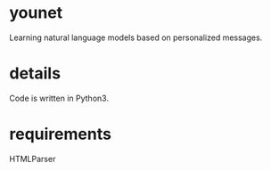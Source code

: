 # younet
Learning natural language models based on personalized messages.

# details
Code is written in Python3. 

# requirements
HTMLParser
